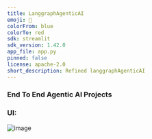 ```yaml
---
title: LanggraphAgenticAI
emoji: 🐨
colorFrom: blue
colorTo: red
sdk: streamlit
sdk_version: 1.42.0
app_file: app.py
pinned: false
license: apache-2.0
short_description: Refined langgraphAgenticAI
---
```


### End To End Agentic AI Projects


### UI:
![image](https://github.com/user-attachments/assets/cc532faf-0ebf-46fd-861a-886060cfd6e2)
